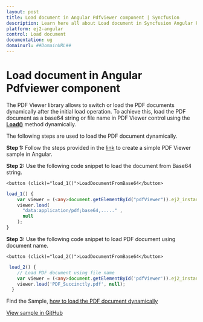 ```yaml
---
layout: post
title: Load document in Angular Pdfviewer component | Syncfusion
description: Learn here all about Load document in Syncfusion Angular Pdfviewer component of Syncfusion Essential JS 2 and more.
platform: ej2-angular
control: Load document 
documentation: ug
domainurl: ##DomainURL##
---
```


# Load document in Angular Pdfviewer component

The PDF Viewer library allows to switch or load the PDF documents dynamically after the initial load operation. To achieve this, load the PDF document as a base64 string or file name in PDF Viewer control using the [**Load()**](https://ej2.syncfusion.com/angular/documentation/api/pdfviewer/#load) method dynamically.

The following steps are used to load the PDF document dynamically.

**Step 1:** Follow the steps provided in the [link](https://ej2.syncfusion.com/angular/documentation/pdfviewer/getting-started/) to create a simple PDF Viewer sample in Angular.

**Step 2:** Use the following code snippet to load the document from Base64 string.

```
<button (click)="load_1()">LoadDocumentFromBase64</button>
```

```typescript
load_1() {
    var viewer = (<any>document.getElementById("pdfViewer")).ej2_instances[0];
    viewer.load(
      "data:application/pdf;base64,....." ,
      null
    );
}
```

**Step 3:** Use the following code snippet to load PDF document using document name.

```
<button (click)="load_2()">LoadDocumentFromBase64</button>
```

```typescript
 load_2() {
    // Load PDF document using file name
    var viewer = (<any>document.getElementById('pdfViewer')).ej2_instances[0];
    viewer.load('PDF_Succinctly.pdf', null);
  }
```

Find the Sample, [how to load the PDF document dynamically](https://stackblitz.com/edit/angular-btme9m-7nzzyd?devtoolsheight=33&file=app.component.ts)

[View sample in GitHub](https://github.com/SyncfusionExamples/angular-pdf-viewer-examples/tree/master/Save%20and%20Load/Load%20PDF%20at%20runtime%20from%20base64%20string%20or%20filename)
